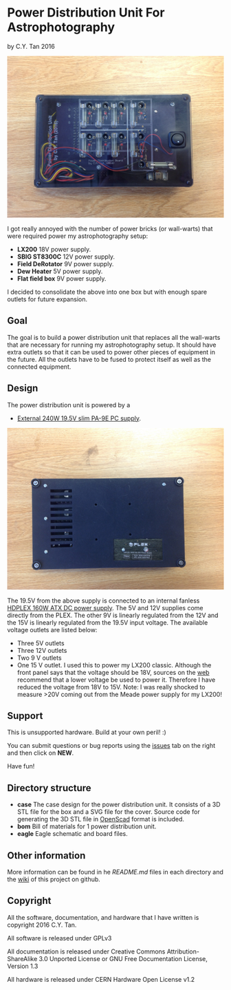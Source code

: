 # Power Distribution Unit For Astrophotography

by C.Y. Tan 2016

![Power Distribution Unit](https://github.com/cytan299/power_distribution/blob/master/pics/IMG_2708.jpg)

I got really annoyed with the number of power bricks (or wall-warts)
that were required power my astrophotography setup:

* **LX200** 18V power supply. 
* **SBIG ST8300C** 12V power supply.
* **Field DeRotator** 9V power supply.
* **Dew Heater** 5V power supply.
* **Flat field box** 9V power supply.

I decided to consolidate the above into one box but with enough spare
outlets for future expansion.

## Goal

The goal is to build a power distribution unit that replaces all the
wall-warts that are necessary for running my astrophotography
setup. It should have extra outlets so that it can be used to power
other pieces of equipment in the future. All the outlets have to be
fused to protect itself as well as the connected equipment.

## Design

The power distribution unit is powered by a

* [External 240W 19.5V slim PA-9E PC supply](http://www.amazon.com/Original-PA-9E-Replacement-adapter-Notebook/dp/B00AVMYMUG?ie=UTF8&psc=1&redirect=true&ref_=oh_aui_detailpage_o02_s00).

![Plex](https://github.com/cytan299/power_distribution/blob/master/pics/IMG_2711.jpg)

The 19.5V from the above supply is connected to an internal fanless
[HDPLEX 160W ATX DC power supply](http://www.amazon.com/HDPLEX-DC-ATX-Power-Supply-16V-24V/dp/B00KVWHUXW?ie=UTF8&psc=1&redirect=true&ref_=oh_aui_detailpage_o03_s00). The 5V and 12V supplies come directly from
the PLEX. The other 9V is linearly regulated from the 12V and the 15V
is linearly regulated from the 19.5V input voltage. The available voltage
outlets are listed below:

* Three 5V outlets
* Three 12V outlets
* Two 9 V outlets
* One 15 V outlet. I used this to power my LX200 classic. Although the
  front panel says that the voltage should be 18V, sources on the [web](http://www.skymtn.com/mapug-astronomy/MAPUG/Battery1.htm#anchor318436)
  recommend that a lower voltage be used to power it. Therefore I have
  reduced the voltage from 18V to 15V. Note: I was really shocked to
  measure >20V coming out from the Meade power supply for my LX200!

## Support

This is unsupported hardware. Build at your own peril! :)

You can submit questions or bug reports using the
[issues](https://github.com/cytan299/power_distribution/issues) tab on
the right and then click on **NEW**.

Have fun!

## Directory structure

* **case** The case design for the power distribution unit. It
  consists of a 3D STL file for the box and a SVG file for the
  cover. Source code for generating the 3D STL file in [OpenScad](http://www.openscad.org) format
  is included.
* **bom** Bill of materials for 1 power distribution unit.
* **eagle** Eagle schematic and board files.

## Other information

More information can be found in he *README.md* files in each
directory and the [wiki](https://github.com/cytan299/power_distribution/wiki/Power-Distribution-Unit) of this project on github.

## Copyright
All the software, documentation, and hardware that I have written is
copyright 2016 C.Y. Tan.

All software is released under GPLv3

All documentation is released under Creative Commons
Attribution-ShareAlike 3.0 Unported License or GNU Free
Documentation License, Version 1.3

All hardware is released under CERN Hardware Open License v1.2



